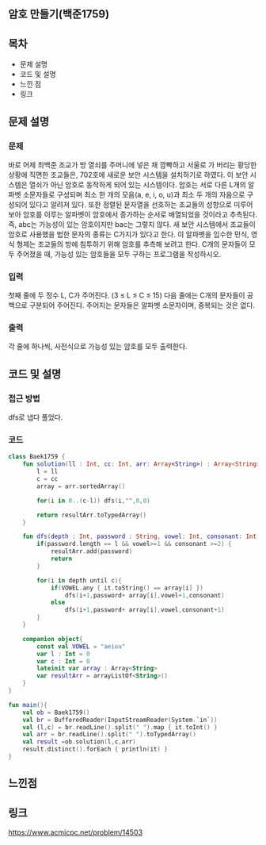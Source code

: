 ## 암호 만들기(백준1759)

## 목차
- 문제 설명
- 코드 및 설명
- 느낀 점
- 링크

## 문제 설명
### 문제
바로 어제 최백준 조교가 방 열쇠를 주머니에 넣은 채 깜빡하고 서울로 가 버리는 황당한 상황에 직면한 조교들은, 702호에 새로운 보안 시스템을 설치하기로 하였다. 이 보안 시스템은 열쇠가 아닌 암호로 동작하게 되어 있는 시스템이다.
암호는 서로 다른 L개의 알파벳 소문자들로 구성되며 최소 한 개의 모음(a, e, i, o, u)과 최소 두 개의 자음으로 구성되어 있다고 알려져 있다. 또한 정렬된 문자열을 선호하는 조교들의 성향으로 미루어 보아 암호를 이루는 알파벳이 암호에서 증가하는 순서로 배열되었을 것이라고 추측된다. 즉, abc는 가능성이 있는 암호이지만 bac는 그렇지 않다.
새 보안 시스템에서 조교들이 암호로 사용했을 법한 문자의 종류는 C가지가 있다고 한다. 이 알파벳을 입수한 민식, 영식 형제는 조교들의 방에 침투하기 위해 암호를 추측해 보려고 한다. C개의 문자들이 모두 주어졌을 때, 가능성 있는 암호들을 모두 구하는 프로그램을 작성하시오.

### 입력
첫째 줄에 두 정수 L, C가 주어진다. (3 ≤ L ≤ C ≤ 15) 다음 줄에는 C개의 문자들이 공백으로 구분되어 주어진다. 주어지는 문자들은 알파벳 소문자이며, 중복되는 것은 없다.

### 출력
각 줄에 하나씩, 사전식으로 가능성 있는 암호를 모두 출력한다.

## 코드 및 설명

### 접근 방법
dfs로 냅다 풀었다.

### 코드
```kotlin
class Baek1759 {
    fun solution(ll : Int, cc: Int, arr: Array<String>) : Array<String>{
        l = ll
        c = cc
        array = arr.sortedArray()

        for(i in 0..(c-l)) dfs(i,"",0,0)

        return resultArr.toTypedArray()
    }

    fun dfs(depth : Int, password : String, vowel: Int, consonant: Int) {
        if(password.length == l && vowel>=1 && consonant >=2) {
            resultArr.add(password)
            return
        }

        for(i in depth until c){
            if(VOWEL.any { it.toString() == array[i] })
                dfs(i+1,password+ array[i],vowel+1,consonant)
            else
                dfs(i+1,password+ array[i],vowel,consonant+1)
        }
    }

    companion object{
        const val VOWEL = "aeiou"
        var l : Int = 0
        var c : Int = 0
        lateinit var array : Array<String>
        var resultArr = arrayListOf<String>()
    }
}

fun main(){
    val ob = Baek1759()
    val br = BufferedReader(InputStreamReader(System.`in`))
    val (l,c) = br.readLine().split(" ").map { it.toInt() }
    val arr = br.readLine().split(" ").toTypedArray()
    val result =ob.solution(l,c,arr)
    result.distinct().forEach { println(it) }
}
```
## 느낀점


## 링크
https://www.acmicpc.net/problem/14503

